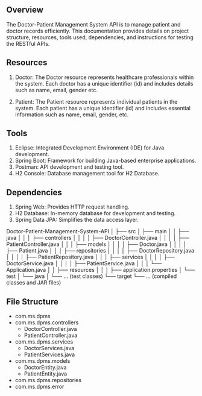 ## Overview
The Doctor-Patient Management System API is to manage patient and doctor records efficiently. This documentation provides details on project structure, resources, tools used, dependencies, and instructions for testing the RESTful APIs.

## Resources
1. Doctor: 
The Doctor resource represents healthcare professionals within the system. Each doctor has a unique identifier (id) and includes details such as name, email, gender etc.

1. Patient: 
The Patient resource represents individual patients in the system. Each patient has a unique identifier (id) and includes essential information such as name, email, gender, etc.

## Tools
1. Eclipse: Integrated Development Environment (IDE) for Java development.
2. Spring Boot: Framework for building Java-based enterprise applications.
3. Postman: API development and testing tool.
4. H2 Console: Database management tool for H2 Database.

## Dependencies
1. Spring Web: Provides HTTP request handling.
2. H2 Database: In-memory database for development and testing.
3. Spring Data JPA: Simplifies the data access layer.

Doctor-Patient-Management-System-API
│
├── src
│   ├── main
│   │   ├── java
│   │   │   ├── controllers
│   │   │   │   ├── DoctorController.java
│   │   │   │   ├── PatientController.java
│   │   │   ├── models
│   │   │   │   ├── Doctor.java
│   │   │   │   ├── Patient.java
│   │   │   ├── repositories
│   │   │   │   ├── DoctorRepository.java
│   │   │   │   ├── PatientRepository.java
│   │   │   ├── services
│   │   │   │   ├── DoctorService.java
│   │   │   │   ├── PatientService.java
│   │   │   └── Application.java
│   │   ├── resources
│   │   │   ├── application.properties
│   └── test
│       └── java
│           └── ... (test classes)
└── target
    └── ... (compiled classes and JAR files)


## File Structure
- com.ms.dpms
- com.ms.dpms.controllers
  - DoctorController.java
  - PatientController.java
- com.ms.dpms.services
  - DoctorServices.java
  - PatientServices.java
- com.ms.dpms.models
  - DoctorEntity.java
  - PatientEntity.java
- com.ms.dpms.repositories
- com.ms.dpms.error
